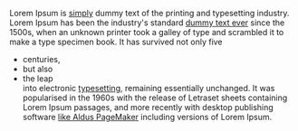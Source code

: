 Lorem Ipsum is <a href = '#'>simply</a> dummy text of the printing and typesetting industry. Lorem Ipsum has been the industry's standard <a href = '#'>dummy text ever</a> since the 1500s, when an unknown printer took a galley of type and scrambled it to make a type specimen book. It has survived not only five 
<ul><li>centuries,</li><li> but also</li><li> the leap </li>into electronic <a href = '#'>typesetting</a>, remaining essentially unchanged. It was popularised in the 1960s with the release of Letraset sheets containing Lorem Ipsum passages, and more recently with desktop publishing software <a href = '#'>like Aldus PageMaker</a> including versions of Lorem Ipsum.
